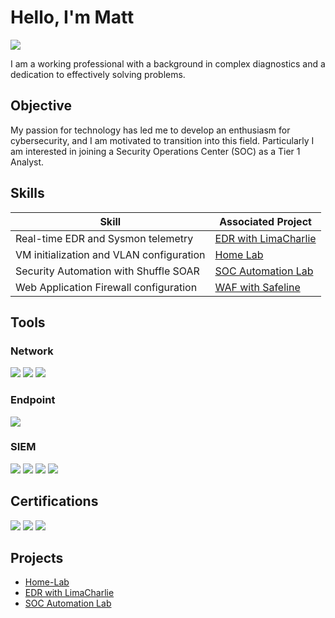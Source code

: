 # Hello, I'm Matt
<a href="https://linkedin.com/in/matt-crow"><img src="https://img.shields.io/badge/-LinkedIn-0072b1?&style=for-the-badge&logo=linkedin&logoColor=white" /></a>


I am a working professional with a background in complex diagnostics and a dedication to effectively solving problems.

## Objective

My passion for technology has led me to develop an enthusiasm for cybersecurity, and I am motivated to transition into this field. Particularly I am interested in joining a Security Operations Center (SOC) as a Tier 1 Analyst.

## Skills

| Skill                                         | Associated Project         |
|-----------------------------------------------|----------------------------|
| Real-time EDR and Sysmon telemetry            | [EDR with LimaCharlie](https://github.com/newguy66/EDR-with-LimaCharlie) |
| VM initialization and VLAN configuration      | [Home Lab](https://github.com/newguy66/Home-Lab)|
| Security Automation with Shuffle SOAR         | [SOC Automation Lab](https://github.com/newguy66/SOC-Automation-Lab)|
| Web Application Firewall configuration        | [WAF with Safeline](https://github.com/newguy66/WAF)


## Tools

### Network
<div>
    <img src="https://img.shields.io/badge/-Wireshark-1679A7?&style=for-the-badge&logo=Wireshark&logoColor=white" />
    <img src="https://img.shields.io/badge/-Suricata-EF3B2D?&style=for-the-badge&logo=Suricata&logoColor=white" />
    <img src="https://img.shields.io/badge/-Zeek-777BB4?&style=for-the-badge&logo=Zeek&logoColor=white" />
</div>

### Endpoint
<div>
    <img src="https://img.shields.io/badge/-Microsoft_Defender_for_Endpoint-00A4EF?&style=for-the-badge&logo=Microsoft&logoColor=white" />
    
</div>

### SIEM
<div>
    <img src="https://img.shields.io/badge/-Wazuh-005571?&style=for-the-badge&logo=Wazuh&logoColor=white" />
    <img src="https://img.shields.io/badge/-Splunk-000000?&style=for-the-badge&logo=Splunk&logoColor=white" />
    <img src="https://img.shields.io/badge/-Elastic-005571?&style=for-the-badge&logo=Elastic&logoColor=white" />
    <img src="https://img.shields.io/badge/-TheHive-2C2F3A?&style=for-the-badge&logo=TheHive&logoColor=FDDC00" />

</div>

## Certifications

<div>
<img src="https://img.shields.io/badge/-Security%2B-FF0000?&style=for-the-badge&logo=CompTIA&logoColor=white" />
<img src="https://img.shields.io/badge/-A%2B-4D4D4D?&style=for-the-badge&logo=CompTIA&logoColor=white" />
<img src="https://img.shields.io/badge/Google%20Cybersecurity%20Professional-34A853?&style=for-the-badge&logo=Google&logoColor=white" />

</div>

## Projects

- [Home-Lab](https://github.com/newguy66/Home-Lab)
- [EDR with LimaCharlie](https://github.com/newguy66/EDR-with-LimaCharlie)
- [SOC Automation Lab](https://github.com/newguy66/SOC-Automation-Lab)
